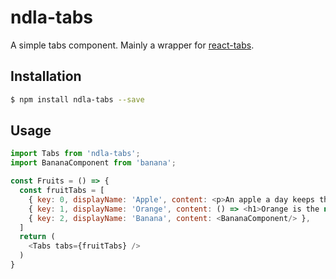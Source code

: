 # ndla-tabs

A simple tabs component. Mainly a wrapper for [react-tabs](https://github.com/reactjs/react-tabs).

## Installation

```sh
$ npm install ndla-tabs --save
```

## Usage
```js
import Tabs from 'ndla-tabs';
import BananaComponent from 'banana';

const Fruits = () => {
  const fruitTabs = [
    { key: 0, displayName: 'Apple', content: <p>An apple a day keeps the doctor away</p> },
    { key: 1, displayName: 'Orange', content: () => <h1>Orange is the new black</h1> },
    { key: 2, displayName: 'Banana', content: <BananaComponent/> },
  ]
  return (
    <Tabs tabs={fruitTabs} />
  )
}
```
